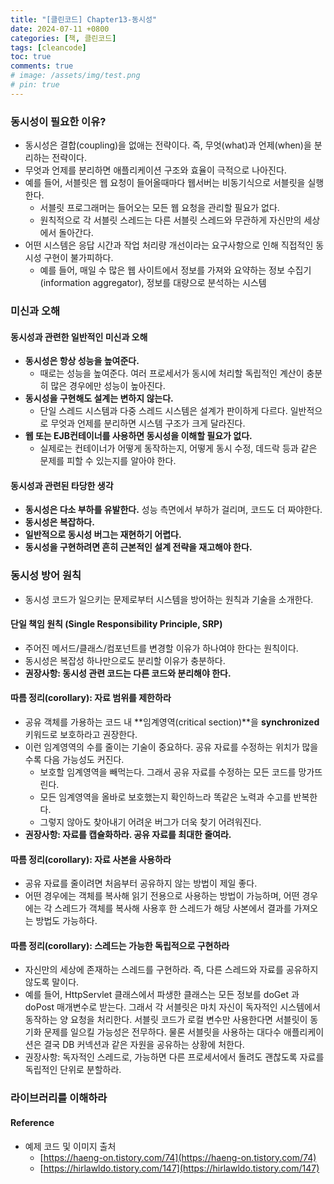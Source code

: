 ```yaml
---
title: "[클린코드] Chapter13-동시성"
date: 2024-07-11 +0800
categories: [책, 클린코드]
tags: [cleancode]
toc: true
comments: true
# image: /assets/img/test.png
# pin: true
---
```


### 동시성이 필요한 이유?
- 동시성은 결합(coupling)을 없애는 전략이다. 즉, 무엇(what)과 언제(when)을 분리하는 전략이다.
- 무엇과 언제를 분리하면 애플리케이션 구조와 효율이 극적으로 나아진다.
- 예를 들어, 서블릿은 웹 요청이 들어올때마다 웹서버는 비동기식으로 서블릿을 실행한다.
  - 서블릿 프로그래머는 들어오는 모든 웹 요청을 관리할 필요가 없다.
  - 원칙적으로 각 서블릿 스레드는 다른 서블릿 스레드와 무관하게 자신만의 세상에서 돌아간다.
- 어떤 시스템은 응답 시간과 작업 처리량 개선이라는 요구사항으로 인해 직접적인 동시성 구현이 불가피하다.
  - 예를 들어, 매일 수 많은 웹 사이트에서 정보를 가져와 요약하는 정보 수집기(information aggregator), 정보를 대량으로 분석하는 시스템

### 미신과 오해

#### 동시성과 관련한 일반적인 미신과 오해
- **동시성은 항상 성능을 높여준다.**
  - 때로는 성능을 높여준다. 여러 프로세서가 동시에 처리할 독립적인 계산이 충분히 많은 경우에만 성능이 높아진다.
- **동시성을 구현해도 설계는 변하지 않는다.**
  - 단일 스레드 시스템과 다중 스레드 시스템은 설계가 판이하게 다르다. 일반적으로 무엇과 언제를 분리하면 시스템 구조가 크게 달라진다.
- **웹 또는 EJB컨테이너를 사용하면 동시성을 이해할 필요가 없다.**
  - 실제로는 컨테이너가 어떻게 동작하는지, 어떻게 동시 수정, 데드락 등과 같은 문제를 피할 수 있는지를 알아야 한다.
  
#### 동시성과 관련된 타당한 생각
- **동시성은 다소 부하를 유발한다.** 성능 측면에서 부하가 걸리며, 코드도 더 짜야한다.
- **동시성은 복잡하다.**
- **일반적으로 동시성 버그는 재현하기 어렵다.**
- **동시성을 구현하려면 흔히 근본적인 설계 전략을 재고해야 한다.**

### 동시성 방어 원칙
- 동시성 코드가 일으키는 문제로부터 시스템을 방어하는 원칙과 기술을 소개한다.

#### 단일 책임 원칙 (Single Responsibility Principle, SRP)
- 주어진 메서드/클래스/컴포넌트를 변경할 이유가 하나여야 한다는 원칙이다.
- 동시성은 복잡성 하나만으로도 분리할 이유가 충분하다.
- **권장사항: 동시성 관련 코드는 다른 코드와 분리해야 한다.**

#### 따름 정리(corollary): 자료 범위를 제한하라
- 공유 객체를 가용하는 코드 내 **임계영역(critical section)**을 **synchronized** 키워드로 보호하라고 권장한다.
- 이런 임계영역의 수를 줄이는 기술이 중요하다. 공유 자료를 수정하는 위치가 많을수록 다음 가능성도 커진다.
  - 보호할 임계영역을 빼먹는다. 그래서 공유 자료를 수정하는 모든 코드를 망가뜨린다.
  - 모든 임계영역을 올바로 보호했는지 확인하느라 똑같은 노력과 수고를 반복한다.
  - 그렇지 않아도 찾아내기 어려운 버그가 더욱 찾기 어려워진다.
- **권장사항: 자료를 캡슐화하라. 공유 자료를 최대한 줄여라.**
 
#### 따름 정리(corollary): 자료 사본을 사용하라
- 공유 자료를 줄이려면 처음부터 공유하지 않는 방법이 제일 좋다.
- 어떤 경우에는 객체를 복사해 읽기 전용으로 사용하는 방법이 가능하며, 어떤 경우에는 각 스레드가 객체를 복사해 사용후 한 스레드가 해당 사본에서 결과를 가져오는 방법도 가능하다.

#### 따름 정리(corollary): 스레드는 가능한 독립적으로 구현하라
- 자신만의 세상에 존재하는 스레드를 구현하라. 즉, 다른 스레드와 자료를 공유하지 않도록 말이다.
- 예를 들어, HttpServlet 클래스에서 파생한 클래스는 모든 정보를 doGet 과 doPost 매개변수로 받는다. 그래서 각 서블릿은 마치 자신이 독자적인 시스템에서 동작하는 양 요청을 처리한다. 서블릿 코드가 로컬 변수만 사용한다면 서블릿이 동기화 문제를 일으킬 가능성은 전무하다. 물론 서블릿을 사용하는 대다수 애플리케이션은 결국 DB 커넥션과 같은 자원을 공유하는 상황에 처한다.
- 권장사항: 독자적인 스레드로, 가능하면 다른 프로세서에서 돌려도 괜찮도록 자료를 독립적인 단위로 분할하라.

### 라이브러리를 이해하라




#### Reference
- 예제 코드 및 이미지 출처
  - [https://haeng-on.tistory.com/74](https://haeng-on.tistory.com/74)
  - [https://hirlawldo.tistory.com/147](https://hirlawldo.tistory.com/147)
